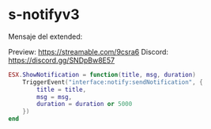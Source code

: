 # s-notifyv3
Mensaje del extended:

Preview: https://streamable.com/9csra6
Discord:  https://discord.gg/SNDpBw8E57 

```/es_extended/client/functions.lua
ESX.ShowNotification = function(title, msg, duration)
    TriggerEvent("interface:notify:sendNotification", {
        title = title,
        msg = msg,
        duration = duration or 5000
    })
end
